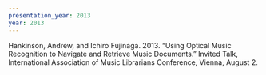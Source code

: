 ```yaml
---
presentation_year: 2013
year: 2013
---
```


Hankinson, Andrew, and Ichiro Fujinaga. 2013. “Using Optical Music Recognition to Navigate and Retrieve Music Documents.” Invited Talk, International Association of Music Librarians Conference, Vienna, August 2.